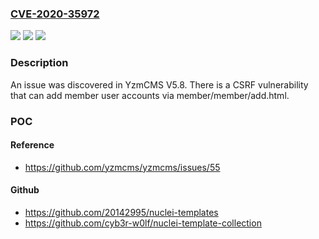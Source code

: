 ### [CVE-2020-35972](https://cve.mitre.org/cgi-bin/cvename.cgi?name=CVE-2020-35972)
![](https://img.shields.io/static/v1?label=Product&message=n%2Fa&color=blue)
![](https://img.shields.io/static/v1?label=Version&message=n%2Fa&color=blue)
![](https://img.shields.io/static/v1?label=Vulnerability&message=n%2Fa&color=brighgreen)

### Description

An issue was discovered in YzmCMS V5.8. There is a CSRF vulnerability that can add member user accounts via member/member/add.html.

### POC

#### Reference
- https://github.com/yzmcms/yzmcms/issues/55

#### Github
- https://github.com/20142995/nuclei-templates
- https://github.com/cyb3r-w0lf/nuclei-template-collection

